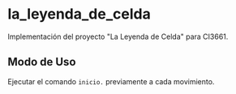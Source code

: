 # la_leyenda_de_celda

Implementación del proyecto "La Leyenda de Celda" para CI3661.

## Modo de Uso
Ejecutar el comando `inicio.` previamente a cada movimiento.
